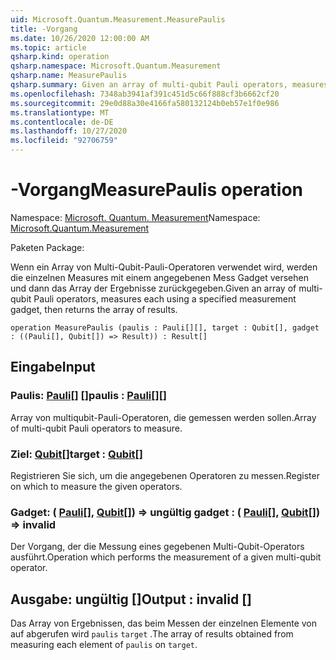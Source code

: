 ```yaml
---
uid: Microsoft.Quantum.Measurement.MeasurePaulis
title: -Vorgang
ms.date: 10/26/2020 12:00:00 AM
ms.topic: article
qsharp.kind: operation
qsharp.namespace: Microsoft.Quantum.Measurement
qsharp.name: MeasurePaulis
qsharp.summary: Given an array of multi-qubit Pauli operators, measures each using a specified measurement gadget, then returns the array of results.
ms.openlocfilehash: 7348ab3941af391c451d5c66f888cf3b6662cf20
ms.sourcegitcommit: 29e0d88a30e4166fa580132124b0eb57e1f0e986
ms.translationtype: MT
ms.contentlocale: de-DE
ms.lasthandoff: 10/27/2020
ms.locfileid: "92706759"
---
```

# <a name="measurepaulis-operation"></a><span data-ttu-id="3e284-102">-Vorgang</span><span class="sxs-lookup"><span data-stu-id="3e284-102">MeasurePaulis operation</span></span>

<span data-ttu-id="3e284-103">Namespace: [Microsoft. Quantum. Measurement](xref:Microsoft.Quantum.Measurement)</span><span class="sxs-lookup"><span data-stu-id="3e284-103">Namespace: [Microsoft.Quantum.Measurement](xref:Microsoft.Quantum.Measurement)</span></span>

<span data-ttu-id="3e284-104">Paketen [](https://nuget.org/packages/)</span><span class="sxs-lookup"><span data-stu-id="3e284-104">Package: [](https://nuget.org/packages/)</span></span>


<span data-ttu-id="3e284-105">Wenn ein Array von Multi-Qubit-Pauli-Operatoren verwendet wird, werden die einzelnen Measures mit einem angegebenen Mess Gadget versehen und dann das Array der Ergebnisse zurückgegeben.</span><span class="sxs-lookup"><span data-stu-id="3e284-105">Given an array of multi-qubit Pauli operators, measures each using a specified measurement gadget, then returns the array of results.</span></span>

```qsharp
operation MeasurePaulis (paulis : Pauli[][], target : Qubit[], gadget : ((Pauli[], Qubit[]) => Result)) : Result[]
```


## <a name="input"></a><span data-ttu-id="3e284-106">Eingabe</span><span class="sxs-lookup"><span data-stu-id="3e284-106">Input</span></span>

### <a name="paulis--pauli"></a><span data-ttu-id="3e284-107">Paulis: [Pauli](xref:microsoft.quantum.lang-ref.pauli)[] []</span><span class="sxs-lookup"><span data-stu-id="3e284-107">paulis : [Pauli](xref:microsoft.quantum.lang-ref.pauli)[][]</span></span>

<span data-ttu-id="3e284-108">Array von multiqubit-Pauli-Operatoren, die gemessen werden sollen.</span><span class="sxs-lookup"><span data-stu-id="3e284-108">Array of multi-qubit Pauli operators to measure.</span></span>


### <a name="target--qubit"></a><span data-ttu-id="3e284-109">Ziel: [Qubit](xref:microsoft.quantum.lang-ref.qubit)[]</span><span class="sxs-lookup"><span data-stu-id="3e284-109">target : [Qubit](xref:microsoft.quantum.lang-ref.qubit)[]</span></span>

<span data-ttu-id="3e284-110">Registrieren Sie sich, um die angegebenen Operatoren zu messen.</span><span class="sxs-lookup"><span data-stu-id="3e284-110">Register on which to measure the given operators.</span></span>


### <a name="gadget--pauliqubit--__invalidresult__"></a><span data-ttu-id="3e284-111">Gadget: ( [Pauli](xref:microsoft.quantum.lang-ref.pauli)[], [Qubit](xref:microsoft.quantum.lang-ref.qubit)[]) => __ungültig <Result>__</span><span class="sxs-lookup"><span data-stu-id="3e284-111">gadget : ( [Pauli](xref:microsoft.quantum.lang-ref.pauli)[], [Qubit](xref:microsoft.quantum.lang-ref.qubit)[]) => __invalid<Result>__</span></span> 

<span data-ttu-id="3e284-112">Der Vorgang, der die Messung eines gegebenen Multi-Qubit-Operators ausführt.</span><span class="sxs-lookup"><span data-stu-id="3e284-112">Operation which performs the measurement of a given multi-qubit operator.</span></span>



## <a name="output--__invalidresult__"></a><span data-ttu-id="3e284-113">Ausgabe: __ungültig <Result>__ []</span><span class="sxs-lookup"><span data-stu-id="3e284-113">Output : __invalid<Result>__ []</span></span>

<span data-ttu-id="3e284-114">Das Array von Ergebnissen, das beim Messen der einzelnen Elemente von auf abgerufen wird `paulis` `target` .</span><span class="sxs-lookup"><span data-stu-id="3e284-114">The array of results obtained from measuring each element of `paulis` on `target`.</span></span>